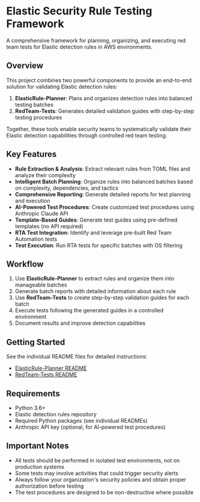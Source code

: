 # Elastic Security Rule Testing Framework

A comprehensive framework for planning, organizing, and executing red team tests for Elastic detection rules in AWS environments.

## Overview

This project combines two powerful components to provide an end-to-end solution for validating Elastic detection rules:

1. **ElasticRule-Planner**: Plans and organizes detection rules into balanced testing batches
2. **RedTeam-Tests**: Generates detailed validation guides with step-by-step testing procedures

Together, these tools enable security teams to systematically validate their Elastic detection capabilities through controlled red team testing.

## Key Features

- **Rule Extraction & Analysis**: Extract relevant rules from TOML files and analyze their complexity
- **Intelligent Batch Planning**: Organize rules into balanced batches based on complexity, dependencies, and tactics
- **Comprehensive Reporting**: Generate detailed reports for test planning and execution
- **AI-Powered Test Procedures**: Create customized test procedures using Anthropic Claude API
- **Template-Based Guides**: Generate test guides using pre-defined templates (no API required)
- **RTA Test Integration**: Identify and leverage pre-built Red Team Automation tests
- **Test Execution**: Run RTA tests for specific batches with OS filtering

## Workflow

1. Use **ElasticRule-Planner** to extract rules and organize them into manageable batches
2. Generate batch reports with detailed information about each rule
3. Use **RedTeam-Tests** to create step-by-step validation guides for each batch
4. Execute tests following the generated guides in a controlled environment
5. Document results and improve detection capabilities

## Getting Started

See the individual README files for detailed instructions:
- [ElasticRule-Planner README](ElasticRule-Planner/README.md)
- [RedTeam-Tests README](RedTeam-Tests/README.md)

## Requirements

- Python 3.6+
- Elastic detection rules repository
- Required Python packages (see individual READMEs)
- Anthropic API key (optional, for AI-powered test procedures)

## Important Notes

- All tests should be performed in isolated test environments, not on production systems
- Some tests may involve activities that could trigger security alerts
- Always follow your organization's security policies and obtain proper authorization before testing
- The test procedures are designed to be non-destructive where possible
